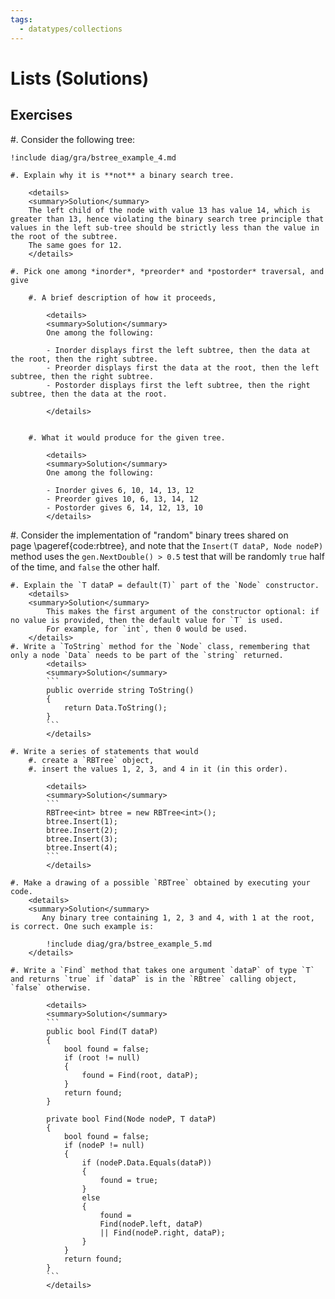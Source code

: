 ```yaml
---
tags:
  - datatypes/collections
---
```


# Lists (Solutions)

<!--
## Multiple Choices

#. Put a checkmark in the box corresponding to true statements about the List abstract data type.

    - [ ] A list contains an finite collection of elements, in a particular order.
    - [ ] A list cannot contain multiple elements with the same value.
    - [x] A list must have a fixed number of elements.
    - [x] A list is generally endowed with an operation to test for emptiness.
    - [ ] Only the element at the beginning of a list can be removed.

    
    <details>
    <summary>Comments on the solution</summary>
    
    - A list cannot contain an *infinite* collection of elements.
    - A list can have repetition, the same value can be present multiple times.
    - At any given time, a list has a fixed size.
    - This is *generally* the case in definitions of lists.
    - This restriction applies to queues or stacks (depending how "beginning" is interpreted), but not to lists.   
    </details>
-->

## Exercises

#. Consider the following tree:

    !include diag/gra/bstree_example_4.md
    
    #. Explain why it is **not** a binary search tree.
    
        <details>
        <summary>Solution</summary>
        The left child of the node with value 13 has value 14, which is greater than 13, hence violating the binary search tree principle that values in the left sub-tree should be strictly less than the value in the root of the subtree. 
        The same goes for 12.
        </details>
    
    #. Pick one among *inorder*, *preorder* and *postorder* traversal, and give
    
        #. A brief description of how it proceeds,
        
            <details>
            <summary>Solution</summary>
            One among the following:
            
            - Inorder displays first the left subtree, then the data at the root, then the right subtree.
            - Preorder displays first the data at the root, then the left subtree, then the right subtree.
            - Postorder displays first the left subtree, then the right subtree, then the data at the root.

            </details>
        

        #. What it would produce for the given tree.
        
            <details>
            <summary>Solution</summary>
            One among the following:
            
            - Inorder gives 6, 10, 14, 13, 12
            - Preorder gives 10, 6, 13, 14, 12
            - Postorder gives 6, 14, 12, 13, 10
            </details>

#. Consider the implementation of "random" binary trees shared on page \pageref{code:rbtree}, and note that the `Insert(T dataP, Node nodeP)` method uses the `gen.NextDouble() > 0.5` test that will be randomly `true` half of the time, and `false` the other half.

    #. Explain the `T dataP = default(T)` part of the `Node` constructor.
        <details>
        <summary>Solution</summary>
            This makes the first argument of the constructor optional: if no value is provided, then the default value for `T` is used.
            For example, for `int`, then 0 would be used.
        </details>
    #. Write a `ToString` method for the `Node` class, remembering that only a node `Data` needs to be part of the `string` returned.
            <details>
            <summary>Solution</summary>
            ```
            public override string ToString()
            {
                return Data.ToString();
            }
            ```
            </details>
            
    #. Write a series of statements that would 
        #. create a `RBTree` object,
        #. insert the values 1, 2, 3, and 4 in it (in this order).
        
            <details>
            <summary>Solution</summary>
            ```
            RBTree<int> btree = new RBTree<int>();
            btree.Insert(1);
            btree.Insert(2);
            btree.Insert(3);
            btree.Insert(4);
            ```
            </details>
            
    #. Make a drawing of a possible `RBTree` obtained by executing your code.
        <details>
        <summary>Solution</summary>
           Any binary tree containing 1, 2, 3 and 4, with 1 at the root, is correct. One such example is:
           
            !include diag/gra/bstree_example_5.md
        </details>

    #. Write a `Find` method that takes one argument `dataP` of type `T` and returns `true` if `dataP` is in the `RBtree` calling object, `false` otherwise.
    
            <details>
            <summary>Solution</summary>
            ```
            public bool Find(T dataP)
            {
                bool found = false;
                if (root != null)
                {
                    found = Find(root, dataP);
                }
                return found;
            }

            private bool Find(Node nodeP, T dataP)
            {
                bool found = false;
                if (nodeP != null)
                {
                    if (nodeP.Data.Equals(dataP))
                    {
                        found = true;
                    }
                    else
                    {
                        found =
                        Find(nodeP.left, dataP)
                        || Find(nodeP.right, dataP);
                    }
                }
                return found;
            }
            ```
            </details>

   
    
     

